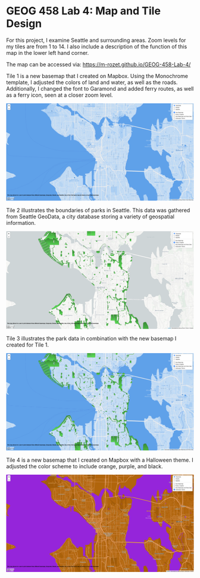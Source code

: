 # GEOG 458 Lab 4: Map and Tile Design

For this project, I examine Seattle and surrounding areas. Zoom levels for my tiles are from 1 to 14. I also include a description of the function of this map in the lower left hand corner.

The map can be accessed via: https://m-rozet.github.io/GEOG-458-Lab-4/

Tile 1 is a new basemap that I created on Mapbox. Using the Monochrome template, I adjusted the colors of land and water, as well as the roads. Additionally, I changed the font to Garamond and added ferry routes, as well as a ferry icon, seen at a closer zoom level.

![Tile 1 - New Basemap](img/tile1.png)

Tile 2 illustrates the boundaries of parks in Seattle. This data was gathered from Seattle GeoData, a city database storing a variety of geospatial information.

![Tile 2 - Seattle Parks](img/tile2.png)

Tile 3 illustrates the park data in combination with the new basemap I created for Tile 1.

![Tile 3 - New Basemap and Seattle Parks](img/tile3.png)

Tile 4 is a new basemap that I created on Mapbox with a Halloween theme. I adjusted the color scheme to include orange, purple, and black.

![Tile 4 - Halloween Theme](img/tile4.png)
